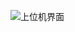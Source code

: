 ![上位机界面](https://github.com/Robot-Yue/SerialPortApp/assets/103190998/68565c7a-32bb-4ec6-95c1-afdbce347a74)
